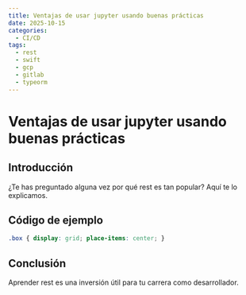```yaml
---
title: Ventajas de usar jupyter usando buenas prácticas
date: 2025-10-15
categories:
  - CI/CD
tags:
  - rest
  - swift
  - gcp
  - gitlab
  - typeorm
---
```


# Ventajas de usar jupyter usando buenas prácticas

## Introducción

¿Te has preguntado alguna vez por qué rest es tan popular? Aquí te lo explicamos.

## Código de ejemplo

```css
.box { display: grid; place-items: center; }
```

## Conclusión

Aprender rest es una inversión útil para tu carrera como desarrollador.
